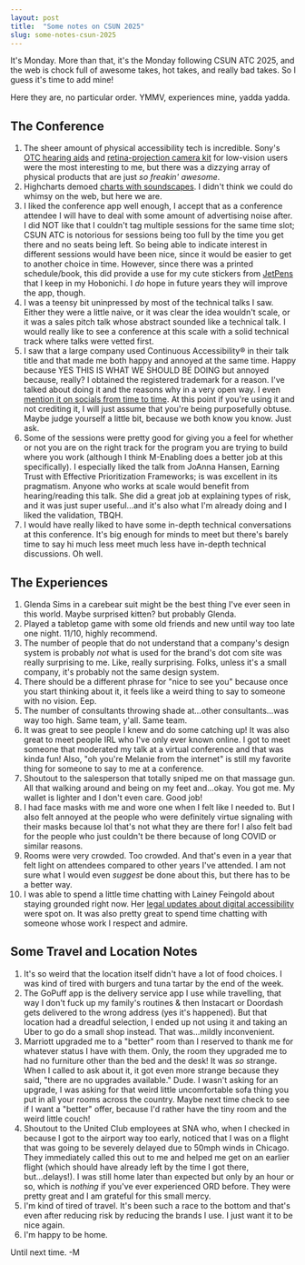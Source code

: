 ```yaml
---
layout: post 
title:  "Some notes on CSUN 2025" 
slug: some-notes-csun-2025 
---
```


It's Monday. More than that, it's the Monday following CSUN ATC 2025, and the web is chock full of awesome takes, hot takes, and really bad takes.
So I guess it's time to add mine!

<!--more-->

Here they are, no particular order. YMMV, experiences mine, yadda yadda.

## The Conference

1. The sheer amount of physical accessibility tech is incredible. Sony's [OTC hearing aids](https://hearing.electronics.sony.com/lp2_hearingaids/) and [retina-projection camera kit](https://electronics.sony.com/imaging/compact-cameras/all-vlog-compact-cameras/p/dschx99rnvkit) for low-vision users were the most interesting to me, but there was a dizzying array of physical products that are just _so freakin' awesome_.
2. Highcharts demoed [charts with soundscapes](https://www.highcharts.com/demo#highcharts-demo-audio-charts). I didn't think we could do whimsy on the web, but here we are.
3. I liked the conference app well enough, I accept that as a conference attendee I will have to deal with some amount of advertising noise after. I did NOT like that I couldn't tag multiple sessions for the same time slot; CSUN ATC is notorious for sessions being too full by the time you get there and no seats being left. So being able to indicate interest in different sessions would have been nice, since it would be easier to get to another choice in time. However, since there was a printed schedule/book, this did provide a use for my cute stickers from [JetPens](https://www.jetpens.com/) that I keep in my Hobonichi. I _do_ hope in future years they will improve the app, though.
4. I was a teensy bit uninpressed by most of the technical talks I saw. Either they were a little naive, or it was clear the idea wouldn't scale, or it was a sales pitch talk whose abstract sounded like a technical talk. I would really like to see a conference at this scale with a solid technical track where talks were vetted first.
5. I saw that a large company used Continuous Accessibility® in their talk title and that made me both happy and annoyed at the same time. Happy because YES THIS IS WHAT WE SHOULD BE DOING but annoyed because, really? I obtained the registered trademark for a reason. I've talked about doing it and the reasons why in a very open way. I even [mention it on socials from time to time](https://bsky.app/profile/a11ymel.bsky.social/post/3lgggaanpis2w). At this point if you're using it and not crediting it, I will just assume that you're being purposefully obtuse. Maybe judge yourself a little bit, because we both know you know. Just ask.
6. Some of the sessions were pretty good for giving you a feel for whether or not you are on the right track for the program you are trying to build where you work (although I think M-Enabling does a better job at this specifically). I especially liked the talk from JoAnna Hansen, Earning Trust with Effective Prioritization Frameworks; is was excellent in its pragmatism. Anyone who works at scale would benefit from hearing/reading this talk. She did a great job at explaining types of risk, and it was just super useful...and it's also what I'm already doing and I liked the validation, TBQH.
7. I would have really liked to have some in-depth technical conversations at this conference. It's big enough for minds to meet but there's barely time to say hi much less meet much less have in-depth technical discussions. Oh well.

## The Experiences

1. Glenda Sims in a carebear suit might be the best thing I've ever seen in this world. Maybe surprised kitten? but probably Glenda.
2. Played a tabletop game with some old friends and new until way too late one night. 11/10, highly recommend. 
3. The number of people that do not understand that a company's design system is probably *not* what is used for the brand's dot com site was really surprising to me. Like, really surprising. Folks, unless it's a small company, it's probably not the same design system.
4. There should be a different phrase for "nice to see you" because once you start thinking about it, it feels like a weird thing to say to someone with no vision. Eep.
5. The number of consultants throwing shade at...other consultants...was way too high. Same team, y'all. Same team.
6. It was great to see people I knew and do some catching up! It was also great to meet people IRL who I've only ever known online. I got to meet someone that moderated my talk at a virtual conference and that was kinda fun! Also, "oh you're Melanie from the internet" is still my favorite thing for someone to say to me at a conference.
7. Shoutout to the salesperson that totally sniped me on that massage gun. All that walking around and being on my feet and...okay. You got me. My wallet is lighter and I don't even care. Good job!
8. I had face masks with me and wore one when I felt like I needed to. But I also felt annoyed at the people who were definitely virtue signaling with their masks because lol that's not what they are there for! I also felt bad for the people who just couldn't be there because of long COVID or similar reasons.
9. Rooms were very crowded. Too crowded. And that's even in a year that felt light on attendees compared to other years I've attended. I am not sure what I would even _suggest_ be done about this, but there has to be a better way.
10. I was able to spend a little time chatting with Lainey Feingold about staying grounded right now. Her [legal updates about digital accessibility](https://bsky.app/profile/lflegal.bsky.social/post/3lkjea2ciys2x) were spot on. It was also pretty great to spend time chatting with someone whose work I respect and admire.


## Some Travel and Location Notes

1. It's so weird that the location itself didn't have a lot of food choices. I was kind of tired with burgers and tuna tartar by the end of the week.
2. The GoPuff app is the delivery service app I use while travelling, that way I don't fuck up my family's routines & then Instacart or Doordash gets delivered to the wrong address (yes it's happened). But that location had a dreadful selection, I ended up not using it and taking an Uber to go do a small shop instead. That was...mildly inconvenient.
3. Marriott upgraded me to a "better" room than I reserved to thank me for whatever status I have with them. Only, the room they upgraded me to had no furniture other than the bed and the desk! It was _so_ strange. When I called to ask about it, it got even more strange because they said, "there are no upgrades available." Dude. I wasn't asking for an upgrade, I was asking for that weird little uncomfortable sofa thing you put in all your rooms across the country. Maybe next time check to see if I want a "better" offer, because I'd rather have the tiny room and the weird little couch!
4. Shoutout to the United Club employees at SNA who, when I checked in because I got to the airport way too early, noticed that I was on a flight that was going to be severely delayed due to 50mph winds in Chicago. They immediately called this out to me and helped me get on an earlier flight (which should have already left by the time I got there, but...delays!). I was still home later than expected but only by an hour or so, which is _nothing_ if you've ever experienced ORD before. They were pretty great and I am grateful for this small mercy.
5. I'm kind of tired of travel. It's been such a race to the bottom and that's even after reducing risk by reducing the brands I use. I just want it to be nice again.
6. I'm happy to be home.

Until next time. -M
